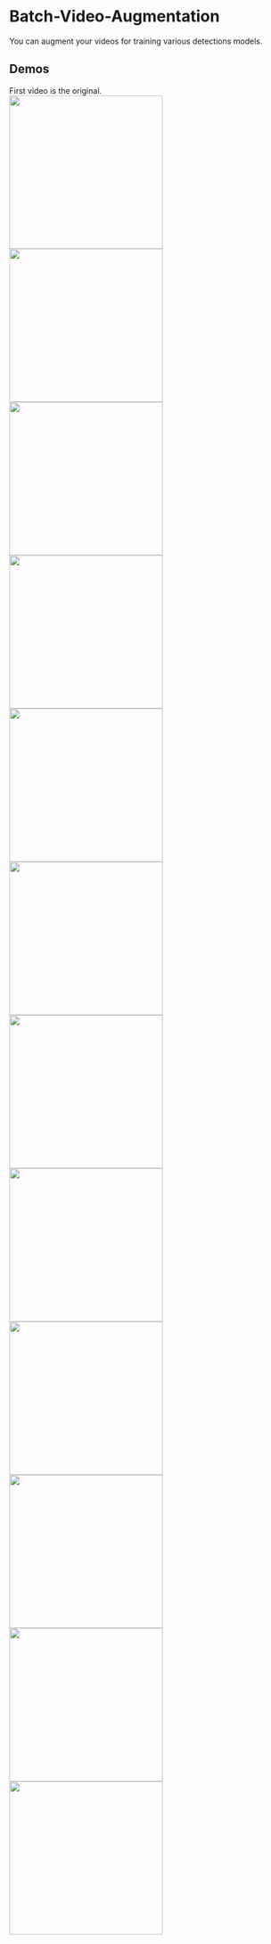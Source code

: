 # Batch-Video-Augmentation

You can augment your videos for training various detections models.


## Demos
<div align="left">
First video is the original.
</div>
<div align="left">
  
  <img src="./Gifs/original.gif" width="275px" />
  <img src="./Gifs/crab_blurred.gif" width="275px" />
  <img src="./Gifs/crab_hflip.gif" width="275px" />
  
  <img src="./Gifs/crab_ACWrotated.gif" width="275px" />
  <img src="./Gifs/crab_CWrotated.gif" width="275px" />
  <img src="./Gifs/crab_hzoom.gif" width="275px" />
  
  <img src="./Gifs/crab_0.5brightness.gif" width="275px" />
  <img src="./Gifs/crab_m0.5brightness.gif" width="275px" />
  <img src="./Gifs/crab_hshift.gif" width="275px" />
  
  <img src="./Gifs/crab_vertical_shift.gif" width="275px" />
  <img src="./Gifs/crab_zoomin.gif" width="275px" />
  <img src="./Gifs/crab_zoomout.gif" width="275px" />
  
  



